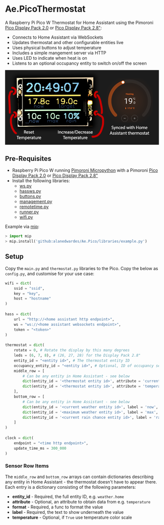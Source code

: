 # Ae.PicoThermostat
A Raspberry Pi Pico W Thermostat for Home Assistant using the Pimoroni [Pico Display Pack 2.0](https://shop.pimoroni.com/products/pico-display-pack-2-0) or [Pico Display Pack 2.8"](https://shop.pimoroni.com/products/pico-display-pack-2-8):
* Connects to Home Assistant via WebSockets
* Updates thermostat and other configurable entities live
* Uses physical buttons to adjust temperature
* Includes a simple mangement server via HTTP
* Uses LED to indicate when heat is on
* Listens to an optional occupancy entity to switch on/off the screen

![](demo.png)

## Pre-Requisites
* Raspberry Pi Pico W running [Pimoroni Micropython](https://github.com/pimoroni/pimoroni-pico) with a Pimoroni [Pico Display Pack 2.0](https://shop.pimoroni.com/products/pico-display-pack-2-0) or [Pico Display Pack 2.8"](https://shop.pimoroni.com/products/pico-display-pack-2-8)
* Install the following libraries:
    * [ws.py](https://github.com/alanedwardes/Ae.Pico/blob/main/libraries/ws.py)
    * [hassws.py](https://github.com/alanedwardes/Ae.Pico/blob/main/libraries/hassws.py)
    * [buttons.py](https://github.com/alanedwardes/Ae.Pico/blob/main/libraries/buttons.py)
    * [management.py](https://github.com/alanedwardes/Ae.Pico/blob/main/libraries/management.py)
    * [remotetime.py](https://github.com/alanedwardes/Ae.Pico/blob/main/libraries/remotetime.py)
    * [runner.py](https://github.com/alanedwardes/Ae.Pico/blob/main/libraries/runner.py)
    * [wifi.py](https://github.com/alanedwardes/Ae.Pico/blob/main/libraries/wifi.py)

Example via [mip](https://docs.micropython.org/en/latest/reference/packages.html):
```python
> import mip
> mip.install('github:alanedwardes/Ae.Pico/libraries/example.py')
```

## Setup

Copy the `main.py` and `thermostat.py` libraries to the Pico. Copy the below as `config.py`, and customise for your use case:

```python
wifi = dict(
    ssid = "ssid",
    key = "key",
    host = "hostname"
)

hass = dict(
    url = "http://<home assistant http endpoint>",
    ws = "ws://<home assistant websockets endpoint>",
    token = "<token>"
)

thermostat = dict(
    rotate = 0, # Rotate the display by this many degrees
    leds = (6, 7, 8), # (26, 27, 28) for the Display Pack 2.8"
    entity_id = "<entity id>", # The thermostat entity ID
    occupancy_entity_id = "<entity id>", # Optional, ID of occupancy sensor
    middle_row = [
        # Can be any entity in Home Assistant - see below
        dict(entity_id = '<thermostat entity id>', attribute = 'current_temperature', label = 'now', format = lambda x: '%.1fc' % float(x), temperature = True),
        dict(entity_id = '<thermostat entity id>', attribute = 'temperature', label = 'target', format = lambda x: '%.1fc' % float(x), temperature = True)
    ],
    bottom_row = [
        # Can be any entity in Home Assistant - see below
        dict(entity_id = '<current weather entity id>', label = 'now', format = lambda x: '%.0fc' % float(x), temperature = True),
        dict(entity_id = '<maximum weather entity id>', label = 'max', format = lambda x: '%.0fc' % float(x), temperature = True),
        dict(entity_id = '<current rain chance entity id>', label = 'rain', format = lambda x: '%.0f%%' % float(x))
    ]
)

clock = dict(
    endpoint = "<time http endpoint>",
    update_time_ms = 300_000
)
```

### Sensor Row Items
The `middle_row` and `bottom_row` arrays can contain dictionaries describing any entity in Home Assistant - the thermostat doesn't have to appear there. Each entry is a dictionary consisting of the following parameters:
* **entity_id** - Required, the full entity ID, e.g. `weather.home`
* **attribute** - Optional, an attribute to obtain data from e.g. `temperature`
* **format** - Required, a func to format the value
* **label** - Required, the text to show underneath the value
* **temperature** - Optional, if `True` use temperature color scale
